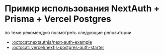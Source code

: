 Примкр использования NextAuth + Prisma + Vercel Postgres
========================================================
по теме рекомендую посмотреть следующие репозитории 
+ [:octocat:nextauthjs/next-auth-example](https://github.com/nextauthjs/next-auth-example)
+ [:octocat: vercel/nextjs-postgres-auth-starter](https://github.com/vercel/nextjs-postgres-auth-starter)
